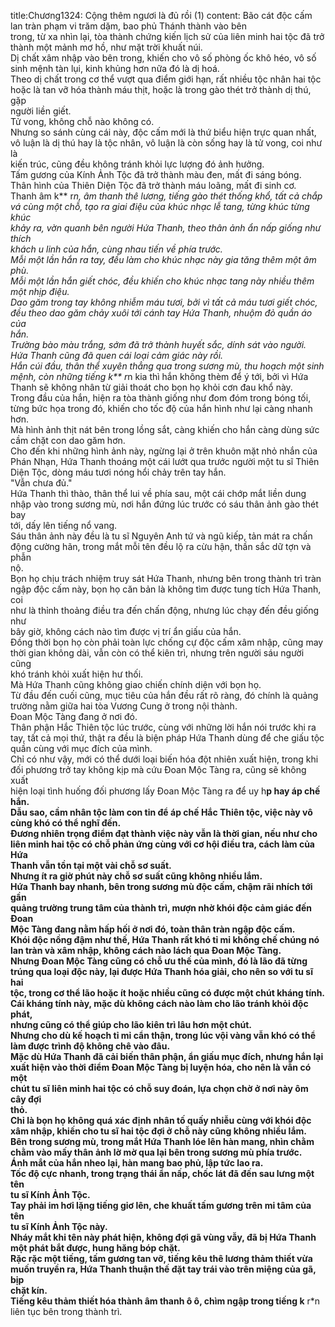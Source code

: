 title:Chương1324: Cộng thêm ngươi là đủ rồi (1)
content:
Bão cát độc cấm lan tràn phạm vi trăm dặm, bao phủ Thánh thành vào bên<br>trong, từ xa nhìn lại, tòa thành chứng kiến lịch sử của liên minh hai tộc đã trở<br>thành một mảnh mơ hồ, như mặt trời khuất núi.<br>Dị chất xâm nhập vào bên trong, khiến cho vô số phòng ốc khô héo, vô số<br>sinh mệnh tàn lụi, kinh khủng hơn nữa đó là dị hoá.<br>Theo dị chất trong cơ thể vượt qua điểm giới hạn, rất nhiều tộc nhân hai tộc<br>hoặc là tan vỡ hóa thành máu thịt, hoặc là trong gào thét trở thành dị thú, gặp<br>người liền giết.<br>Tử vong, không chỗ nào không có.<br>Nhưng so sánh cùng cái này, độc cấm mới là thứ biểu hiện trực quan nhất,<br>vô luận là dị thú hay là tộc nhân, vô luận là còn sống hay là tử vong, coi như là<br>kiến trúc, cũng đều không tránh khỏi lực lượng đó ảnh hưởng.<br>Tấm gương của Kính Ảnh Tộc đã trở thành màu đen, mất đi sáng bóng.<br>Thân hình của Thiên Diện Tộc đã trở thành máu loãng, mất đi sinh cơ.<br>Thanh âm k** r*n, âm thanh thê lương, tiếng gào thét thống khổ, tất cả chắp<br>vá cùng một chỗ, tạo ra giai điệu của khúc nhạc lễ tang, từng khúc từng khúc<br>khảy ra, vờn quanh bên người Hứa Thanh, theo thân ảnh ẩn nấp giống như thích<br>khách u linh của hắn, cùng nhau tiến về phía trước.<br>Mỗi một lần hắn ra tay, đều làm cho khúc nhạc này gia tăng thêm một âm<br>phù.<br>Mỗi một lần hắn giết chóc, đều khiến cho khúc nhạc tang này nhiều thêm<br>một nhịp điệu.<br>Dao găm trong tay không nhiễm máu tươi, bởi vì tất cả máu tươi giết chóc,<br>đều theo dao găm chảy xuôi tới cánh tay Hứa Thanh, nhuộm đỏ quần áo của<br>hắn.<br>Trường bào màu trắng, sớm đã trở thành huyết sắc, dính sát vào người.<br>Hứa Thanh cũng đã quen cái loại cảm giác này rồi.<br>Hắn cúi đầu, thân thể xuyên thẳng qua trong sương mù, thu hoạch một sinh<br>mệnh, còn những tiếng k** r*n kia thì hắn không thèm để ý tới, bởi vì Hứa<br>Thanh sẽ không nhân từ giải thoát cho bọn họ khỏi cơn đau khổ này.<br>Trong đầu của hắn, hiện ra tòa thành giống như đom đóm trong bóng tối,<br>từng bức họa trong đó, khiến cho tốc độ của hắn hình như lại càng nhanh hơn.<br>Mà hình ảnh thịt nát bên trong lồng sắt, càng khiến cho hắn càng dùng sức<br>cầm chặt con dao găm hơn.<br>Cho đến khi những hình ảnh này, ngừng lại ở trên khuôn mặt nhỏ nhắn của<br>Phán Nhạn, Hứa Thanh thoáng một cái lướt qua trước người một tu sĩ Thiên<br>Diện Tộc, dòng máu tươi nóng hổi chảy trên tay hắn.<br>"Vẫn chưa đủ."<br>Hứa Thanh thì thào, thân thể lui về phía sau, một cái chớp mắt liền dung<br>nhập vào trong sương mù, nơi hắn đứng lúc trước có sáu thân ảnh gào thét bay<br>tới, dấy lên tiếng nổ vang.<br>Sáu thân ảnh này đều là tu sĩ Nguyên Anh tứ và ngũ kiếp, tản mát ra chấn<br>động cường hãn, trong mắt mỗi tên đều lộ ra cừu hận, thần sắc dữ tợn và phẫn<br>nộ.<br>Bọn họ chịu trách nhiệm truy sát Hứa Thanh, nhưng bên trong thành trì tràn<br>ngập độc cấm này, bọn họ căn bản là không tìm được tung tích Hứa Thanh, coi<br>như là thỉnh thoảng điều tra đến chấn động, nhưng lúc chạy đến đều giống như<br>bây giờ, không cách nào tìm được vị trí ẩn giấu của hắn.<br>Đồng thời bọn họ còn phải toàn lực chống cự độc cấm xâm nhập, cũng may<br>thời gian không dài, vẫn còn có thể kiên trì, nhưng trên người sáu người cũng<br>khó tránh khỏi xuất hiện hư thối.<br>Mà Hứa Thanh cũng không giao chiến chính diện với bọn họ.<br>Từ đầu đến cuối cũng, mục tiêu của hắn đều rất rõ ràng, đó chính là quảng<br>trường nằm giữa hai tòa Vương Cung ở trong nội thành.<br>Đoan Mộc Tàng đang ở nơi đó.<br>Thân phận Hắc Thiên tộc lúc trước, cùng với những lời hắn nói trước khi ra<br>tay, tất cả mọi thứ, thật ra đều là biện pháp Hứa Thanh dùng để che giấu tộc<br>quần cùng với mục đích của mình.<br>Chỉ có như vậy, mới có thể dưới loại biến hóa đột nhiên xuất hiện, trong khi<br>đối phương trở tay không kịp mà cứu Đoan Mộc Tàng ra, cũng sẽ không xuất<br>hiện loại tình huống đối phương lấy Đoan Mộc Tàng ra để uy h**p hay áp chế<br>hắn.<br>Dẫu sao, cầm nhân tộc làm con tin để áp chế Hắc Thiên tộc, việc này vô<br>cùng khó có thể nghĩ đến.<br>Đương nhiên trọng điểm đạt thành việc này vẫn là thời gian, nếu như cho<br>liên minh hai tộc có chỗ phản ứng cùng với cơ hội điều tra, cách làm của Hứa<br>Thanh vẫn tồn tại một vài chỗ sơ suất.<br>Nhưng ít ra giờ phút này chỗ sơ suất cũng không nhiều lắm.<br>Hứa Thanh bay nhanh, bên trong sương mù độc cấm, chậm rãi nhích tới gần<br>quảng trường trung tâm của thành trì, mượn nhờ khói độc cảm giác đến Đoan<br>Mộc Tàng đang nằm hấp hối ở nơi đó, toàn thân tràn ngập độc cấm.<br>Khói độc nồng đậm như thế, Hứa Thanh rất khó tỉ mỉ khống chế chúng nó<br>lan tràn và xâm nhập, không cách nào lách qua Đoan Mộc Tàng.<br>Nhưng Đoan Mộc Tàng cũng có chỗ ưu thế của mình, đó là lão đã từng<br>trúng qua loại độc này, lại được Hứa Thanh hóa giải, cho nên so với tu sĩ hai<br>tộc, trong cơ thể lão hoặc ít hoặc nhiều cũng có được một chút kháng tính.<br>Cái kháng tính này, mặc dù không cách nào làm cho lão tránh khỏi độc phát,<br>nhưng cũng có thể giúp cho lão kiên trì lâu hơn một chút.<br>Nhưng cho dù kế hoạch tỉ mỉ cẩn thận, trong lúc vội vàng vẫn khó có thể<br>làm được trình độ không chê vào đâu.<br>Mặc dù Hứa Thanh đã cải biến thân phận, ẩn giấu mục đích, nhưng hắn lại<br>xuất hiện vào thời điểm Đoan Mộc Tàng bị luyện hóa, cho nên là vẫn có một<br>chút tu sĩ liên minh hai tộc có chỗ suy đoán, lựa chọn chờ ở nơi này ôm cây đợi<br>thỏ.<br>Chỉ là bọn họ không quá xác định nhân tố quấy nhiễu cùng với khói độc<br>xâm nhập, khiến cho tu sĩ hai tộc đợi ở chỗ này cũng không nhiều lắm.<br>Bên trong sương mù, trong mắt Hứa Thanh lóe lên hàn mang, nhìn chằm<br>chằm vào mấy thân ảnh lờ mờ qua lại bên trong sương mù phía trước.<br>Ánh mắt của hắn nheo lại, hàn mang bao phủ, lập tức lao ra.<br>Tốc độ cực nhanh, trong trạng thái ẩn nấp, chốc lát đã đến sau lưng một tên<br>tu sĩ Kính Ảnh Tộc.<br>Tay phải im hơi lặng tiếng giơ lên, che khuất tấm gương trên mi tâm của tên<br>tu sĩ Kính Ảnh Tộc này.<br>Nháy mắt khi tên này phát hiện, không đợi gã vùng vẫy, đã bị Hứa Thanh<br>một phát bắt được, hung hăng bóp chặt.<br>Rặc rặc một tiếng, tấm gương tan vỡ, tiếng kêu thê lương thảm thiết vừa<br>muốn truyền ra, Hứa Thanh thuận thế đặt tay trái vào trên miệng của gã, bịp<br>chặt kín.<br>Tiếng kêu thảm thiết hóa thành âm thanh ô ô, chìm ngập trong tiếng k** r*n<br>liên tục bên trong thành trì.